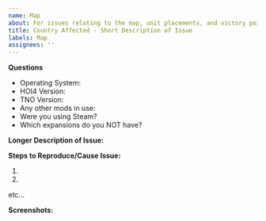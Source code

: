 ```yaml
---
name: Map
about: For issues relating to the map, unit placements, and victory point locations
title: Country Affected - Short Description of Issue
labels: Map
assignees: ''
---
```


**Questions**

- Operating System:
- HOI4 Version:
- TNO Version:
- Any other mods in use:
- Were you using Steam?
- Which expansions do you NOT have?

**Longer Description of Issue:**

**Steps to Reproduce/Cause Issue:**

1.

2.

etc...

**Screenshots:**
